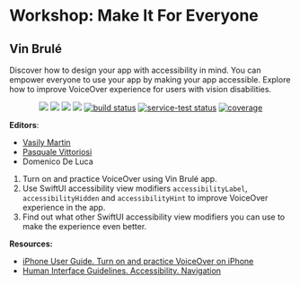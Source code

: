# Workshop: Make It For Everyone
## Vin Brulé


Discover how to design your app with accessibility in mind. You can empower everyone to use your app by making your app accessible. Explore how to improve VoiceOver experience for users with vision disabilities.


<p align="center">
    <a href="#" alt="Version">
        <img src="https://img.shields.io/static/v1?label=Version&message=1.0.0&color=brightgreen" /></a>
    <a href="#" alt="Xcode Version">
        <img src="https://img.shields.io/static/v1?label=XCode%20Version&message=13.0&color=brightgreen&logo=xcode" /></a>
    <a href="#" alt="Swift Version">
        <img src="https://img.shields.io/static/v1?label=Swift%20Version&message=5.5&color=brightgreen&logo=swift" /></a>
    <a href="#" alt="Dependencies">
        <img src="https://img.shields.io/static/v1?label=Depenencies&message=none&color=brightgreen" /></a>
    <a href="#" alt="Designed for">
        <img src="https://img.shields.io/static/v1?label=Designed%20for&message=iPhone%2013&color=brightgreen" alt="build status"></a>
    <a href="#" alt="Built for">
        <img src="https://img.shields.io/static/v1?label=Built%20for&message=iOS%2015.0&color=brightgreen"
            alt="service-test status"></a>
    <a href="#" alt="Frameworks used">
        <img src="https://img.shields.io/static/v1?label=Frameworks%20used&message=SwiftUI&color=brightgreen&logo=swift"
            alt="coverage"></a>
</p>

**Editors**: 

* [Vasily Martin](https://github.com/vmartindev)
* [Pasquale Vittoriosi](https://github.com/PasqualeVittoriosi)
* Domenico De Luca


1. Turn on and practice VoiceOver using Vin Brulé app.
2. Use SwiftUI accessibility view modifiers `accessibilityLabel`, `accessibilityHidden` and `accessibilityHint` to improve VoiceOver experience in the app.
3. Find out what other SwiftUI accessibility view modifiers you can use to make the experience even better.


**Resources:**

- [iPhone User Guide. Turn on and practice VoiceOver on iPhone](https://support.apple.com/en-gb/guide/iphone/iph3e2e415f/15.0/ios/15.0)
- [Human Interface Guidelines. Accessibility. Navigation](https://developer.apple.com/design/human-interface-guidelines/accessibility/overview/navigation/)

